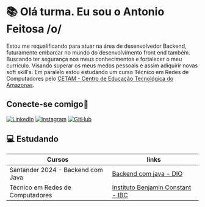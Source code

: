 # 📚 Olá turma. Eu sou o Antonio Feitosa /o/

Estou me requalificando para atuar na área de desenvolvedor Backend, futuramente embarcar no mundo do desenvolvimento front end também. Buscando ter segurança nos meus conhecimentos e fortalecer o meu currículo. Visando superar os meus medos pessoais e assim adiquirir novas soft skill's. Em paralelo estou estudando um curso Técnico em Redes de Computadores pelo [CETAM - Centro de Educação Tecnológica do Amazonas](https://www.cetam.am.gov.br/). 

## Conecte-se comigo🔌
[![LinkedIn](https://img.shields.io/badge/LinkedIn-0077B5?style=for-the-badge&logo=linkedin&logoColor=white)](https://www.linkedin.com/in/antoniofeitosaam/)
[![Instagram](https://img.shields.io/badge/-Instagram-%23E4405F?style=for-the-badge&logo=instagram&logoColor=white)](https://www.instagram.com/tonycarvallho/)
[![GitHub](https://img.shields.io/badge/GitHub-100000?style=for-the-badge&logo=github&logoColor=white)](https://github.com/AntonioFeitosaAm)


## 💻 Estudando

| Cursos | links |
|--------|-------|
| Santander 2024 - Backend com Java | [Backend com java - DIO](https://web.dio.me/track/santander-2024-backend-com-java)|
| Técnico em Redes de Computadores | [Instituto Benjamin Constant - IBC](https://www.cetam.am.gov.br/capital/)|